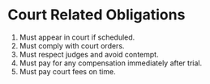 # Court Related Obligations

1. Must appear in court if scheduled.
2. Must comply with court orders.
3. Must respect judges and avoid contempt.
4. Must pay for any compensation immediately after trial.&#x20;
5. Must pay court fees on time.
